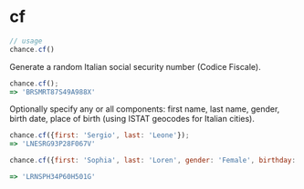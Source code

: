 # cf

```js
// usage
chance.cf()
```

Generate a random Italian social security number (Codice Fiscale).

```js
chance.cf();
=> 'BRSMRT87S49A988X'
```

Optionally specify any or all components: first name, last name, gender, birth date, place of birth (using ISTAT geocodes for Italian cities).

```js
chance.cf({first: 'Sergio', last: 'Leone'});
=> 'LNESRG93P28F067V'

chance.cf({first: 'Sophia', last: 'Loren', gender: 'Female', birthday: new Date(1934,8,20), city: 'h501'});

=> 'LRNSPH34P60H501G'
```
